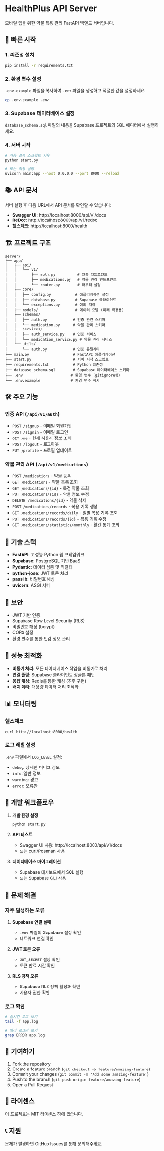 # HealthPlus API Server

모바일 앱을 위한 약물 복용 관리 FastAPI 백엔드 서버입니다.

## 🚀 빠른 시작

### 1. 의존성 설치
```bash
pip install -r requirements.txt
```

### 2. 환경 변수 설정
`.env.example` 파일을 복사하여 `.env` 파일을 생성하고 적절한 값을 설정하세요.

```bash
cp .env.example .env
```

### 3. Supabase 데이터베이스 설정
`database_schema.sql` 파일의 내용을 Supabase 프로젝트의 SQL 에디터에서 실행하세요.

### 4. 서버 시작
```bash
# 자동 설정 스크립트 사용
python start.py

# 또는 직접 실행
uvicorn main:app --host 0.0.0.0 --port 8000 --reload
```

## 📚 API 문서

서버 실행 후 다음 URL에서 API 문서를 확인할 수 있습니다:

- **Swagger UI**: http://localhost:8000/api/v1/docs
- **ReDoc**: http://localhost:8000/api/v1/redoc
- **헬스체크**: http://localhost:8000/health

## 🏗️ 프로젝트 구조

```
server/
├── app/
│   ├── api/
│   │   └── v1/
│   │       ├── auth.py          # 인증 엔드포인트
│   │       ├── medications.py   # 약물 관리 엔드포인트
│   │       └── router.py        # 라우터 설정
│   ├── core/
│   │   ├── config.py           # 애플리케이션 설정
│   │   ├── database.py         # Supabase 클라이언트
│   │   └── exceptions.py       # 예외 처리
│   ├── models/                 # 데이터 모델 (미래 확장용)
│   ├── schemas/
│   │   ├── auth.py            # 인증 관련 스키마
│   │   └── medication.py      # 약물 관리 스키마
│   ├── services/
│   │   ├── auth_service.py    # 인증 서비스
│   │   └── medication_service.py # 약물 관리 서비스
│   └── utils/
│       └── auth.py            # 인증 유틸리티
├── main.py                    # FastAPI 애플리케이션
├── start.py                   # 서버 시작 스크립트
├── requirements.txt           # Python 의존성
├── database_schema.sql        # Supabase 데이터베이스 스키마
├── .env                      # 환경 변수 (gitignore됨)
└── .env.example              # 환경 변수 예시
```

## 🛠️ 주요 기능

### 인증 API (`/api/v1/auth`)
- `POST /signup` - 이메일 회원가입
- `POST /signin` - 이메일 로그인
- `GET /me` - 현재 사용자 정보 조회
- `POST /logout` - 로그아웃
- `PUT /profile` - 프로필 업데이트

### 약물 관리 API (`/api/v1/medications`)
- `POST /medications` - 약물 등록
- `GET /medications` - 약물 목록 조회
- `GET /medications/{id}` - 특정 약물 조회
- `PUT /medications/{id}` - 약물 정보 수정
- `DELETE /medications/{id}` - 약물 삭제
- `POST /medications/records` - 복용 기록 생성
- `GET /medications/records/daily` - 일별 복용 기록 조회
- `PUT /medications/records/{id}` - 복용 기록 수정
- `GET /medications/statistics/monthly` - 월간 통계 조회

## 🔧 기술 스택

- **FastAPI**: 고성능 Python 웹 프레임워크
- **Supabase**: PostgreSQL 기반 BaaS
- **Pydantic**: 데이터 검증 및 직렬화
- **python-jose**: JWT 토큰 처리
- **passlib**: 비밀번호 해싱
- **uvicorn**: ASGI 서버

## 🔐 보안

- JWT 기반 인증
- Supabase Row Level Security (RLS)
- 비밀번호 해싱 (bcrypt)
- CORS 설정
- 환경 변수를 통한 민감 정보 관리

## 🚀 성능 최적화

- **비동기 처리**: 모든 데이터베이스 작업을 비동기로 처리
- **연결 풀링**: Supabase 클라이언트 싱글톤 패턴
- **응답 캐싱**: Redis를 통한 캐싱 (추후 구현)
- **배치 처리**: 대용량 데이터 처리 최적화

## 📊 모니터링

### 헬스체크
```bash
curl http://localhost:8000/health
```

### 로그 레벨 설정
`.env` 파일에서 `LOG_LEVEL` 설정:
- `debug`: 상세한 디버그 정보
- `info`: 일반 정보
- `warning`: 경고
- `error`: 오류만

## 🔄 개발 워크플로우

1. **개발 환경 설정**
   ```bash
   python start.py
   ```

2. **API 테스트**
   - Swagger UI 사용: http://localhost:8000/api/v1/docs
   - 또는 curl/Postman 사용

3. **데이터베이스 마이그레이션**
   - Supabase 대시보드에서 SQL 실행
   - 또는 Supabase CLI 사용

## 🐛 문제 해결

### 자주 발생하는 오류

1. **Supabase 연결 실패**
   - `.env` 파일의 Supabase 설정 확인
   - 네트워크 연결 확인

2. **JWT 토큰 오류**
   - `JWT_SECRET` 설정 확인
   - 토큰 만료 시간 확인

3. **RLS 정책 오류**
   - Supabase RLS 정책 활성화 확인
   - 사용자 권한 확인

### 로그 확인
```bash
# 실시간 로그 보기
tail -f app.log

# 에러 로그만 보기
grep ERROR app.log
```

## 🤝 기여하기

1. Fork the repository
2. Create a feature branch (`git checkout -b feature/amazing-feature`)
3. Commit your changes (`git commit -m 'Add some amazing-feature'`)
4. Push to the branch (`git push origin feature/amazing-feature`)
5. Open a Pull Request

## 📝 라이센스

이 프로젝트는 MIT 라이센스 하에 있습니다.

## 📞 지원

문제가 발생하면 GitHub Issues를 통해 문의해주세요.